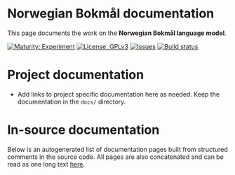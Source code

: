 # Norwegian Bokmål documentation

This page documents the work on the **Norwegian Bokmål language model**. 

[![Maturity: Experiment](https://img.shields.io/badge/Maturity-Experiment-black.svg)](https://giellalt.github.io/MaturityClassification.html)
[![License: GPLv3](https://img.shields.io/badge/License-GPLv3-blue.svg)](https://www.gnu.org/licenses/gpl-3.0)
[![Issues](https://img.shields.io/github/issues/giellalt/lang-nob)](https://github.com/giellalt/lang-nob/issues)
[![Build status](https://github.com/giellalt/lang-nob/workflows/Speller%20CI+CD/badge.svg)](https://github.com/giellalt/lang-nob/actions)

# Project documentation

* Add links to project specific documentation here as needed. Keep the documentation in the `docs/` directory.

# In-source documentation

Below is an autogenerated list of documentation pages built from structured comments in the source code. All pages are also concatenated and can be read as one long text [here](nob.md).
